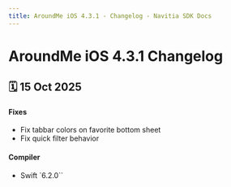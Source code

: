 ```yaml
---
title: AroundMe iOS 4.3.1 - Changelog - Navitia SDK Docs
---
```


# AroundMe iOS 4.3.1 Changelog

<h2>🗓 15 Oct 2025</h2>

#### Fixes
- Fix tabbar colors on favorite bottom sheet
- Fix quick filter behavior

#### Compiler
-  Swift  `6.2.0``
